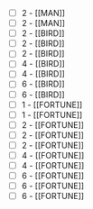 
- [ ] 2 - [[MAN]]
- [ ] 2 - [[MAN]]
- [ ] 2 - [[BIRD]]
- [ ] 2 - [[BIRD]]
- [ ] 2 - [[BIRD]]
- [ ] 4 - [[BIRD]]
- [ ] 4 - [[BIRD]]
- [ ] 6 - [[BIRD]]
- [ ] 6 - [[BIRD]]
- [ ] 1 - [[FORTUNE]]
- [ ] 1 - [[FORTUNE]]
- [ ] 2 - [[FORTUNE]]
- [ ] 2 - [[FORTUNE]]
- [ ] 2 - [[FORTUNE]]
- [ ] 4 - [[FORTUNE]]
- [ ] 4 - [[FORTUNE]]
- [ ] 6 - [[FORTUNE]]
- [ ] 6 - [[FORTUNE]]
- [ ] 6 - [[FORTUNE]]